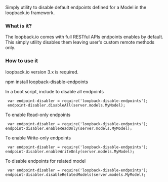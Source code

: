 Simply utility to disable default endpoints defined for a Model in the loopback.io framework.

### What is it?

The loopback.io comes with full RESTful APIs endpoints enables by default.
This simply utility disables them leaving user's custom remote methods only.

### How to use it

loopback.io version 3.x is required.

npm install loopback-disable-endpoints

In a boot script, include to disable all endpoints

     var endpoint-disabler = require('loopback-disable-endpoints');
     endpoint-disabler.disableAll(server.models.MyModel);
     
     
To enable Read-only endpoints
    
     var endpoint-disabler = require('loopback-disable-endpoints');
    endpoint-disabler.enableReadOnly(server.models.MyModel);


To enable Write-only endpoints 
    
     var endpoint-disabler = require('loopback-disable-endpoints');
    endpoint-disabler.enableWriteOnly(server.models.MyModel);

To disable endpoints for related model 

     var endpoint-disabler = require('loopback-disable-endpoints');
    endpoint-disabler.disableRelatedModels(server.models.MyModel);
